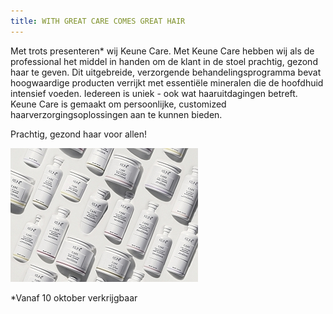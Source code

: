 ```yaml
---
title: WITH GREAT CARE COMES GREAT HAIR
---
```



Met trots presenteren\* wij Keune Care. Met Keune Care hebben wij als de professional het middel in handen om de klant in de stoel prachtig, gezond haar te geven. Dit uitgebreide, verzorgende behandelingsprogramma bevat hoogwaardige producten verrijkt met essenti&euml;le mineralen die de hoofdhuid intensief voeden. Iedereen is uniek - ook wat haaruitdagingen betreft. Keune Care is gemaakt om persoonlijke, customized haarverzorgingsoplossingen aan te kunnen bieden.

Prachtig, gezond haar voor allen!

![](/uploads/versions/keune-care---koffijberg-kapper-amsterdam-1---x----300-214x---.jpg)

\*Vanaf 10 oktober verkrijgbaar